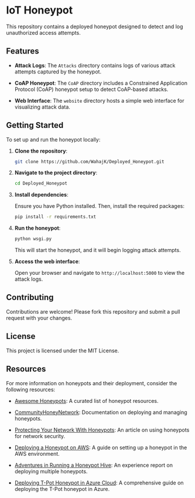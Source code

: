 # IoT Honeypot

This repository contains a deployed honeypot designed to detect and log unauthorized access attempts.

## Features

- **Attack Logs**: The `Attacks` directory contains logs of various attack attempts captured by the honeypot.

- **CoAP Honeypot**: The `CoAP` directory includes a Constrained Application Protocol (CoAP) honeypot setup to detect CoAP-based attacks.

- **Web Interface**: The `website` directory hosts a simple web interface for visualizing attack data.

## Getting Started

To set up and run the honeypot locally:

1. **Clone the repository**:

   ```bash
   git clone https://github.com/WahajK/Deployed_Honeypot.git
   ```

2. **Navigate to the project directory**:

   ```bash
   cd Deployed_Honeypot
   ```

3. **Install dependencies**:

   Ensure you have Python installed. Then, install the required packages:

   ```bash
   pip install -r requirements.txt
   ```

4. **Run the honeypot**:

   ```bash
   python wsgi.py
   ```

   This will start the honeypot, and it will begin logging attack attempts.

5. **Access the web interface**:

   Open your browser and navigate to `http://localhost:5000` to view the attack logs.

## Contributing

Contributions are welcome! Please fork this repository and submit a pull request with your changes.

## License

This project is licensed under the MIT License.

## Resources

For more information on honeypots and their deployment, consider the following resources:

- [Awesome Honeypots](https://github.com/paralax/awesome-honeypots): A curated list of honeypot resources.

- [CommunityHoneyNetwork](https://communityhoneynetwork.readthedocs.io/): Documentation on deploying and managing honeypots.

- [Protecting Your Network With Honeypots](https://tcm-sec.com/protecting-your-network-with-honeypots/): An article on using honeypots for network security.

- [Deploying a Honeypot on AWS](https://medium.com/@sudojune/deploying-a-honeypot-on-aws-5bb414753f32): A guide on setting up a honeypot in the AWS environment.

- [Adventures in Running a Honeypot Hive](https://jonathancilley.hashnode.dev/adventures-in-running-a-honeypot-hive): An experience report on deploying multiple honeypots.

- [Deploying T-Pot Honeypot in Azure Cloud](https://medium.com/@weexplore2learn/deploying-t-pot-honeypot-in-azure-cloud-enhancing-cybersecurity-measures-f24b4a21493a): A comprehensive guide on deploying the T-Pot honeypot in Azure.
